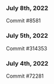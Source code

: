 ### July 8th, 2022

Commit #8581

### July 5th, 2022

Commit #314353


### July 4th, 2022

Commit #72281
